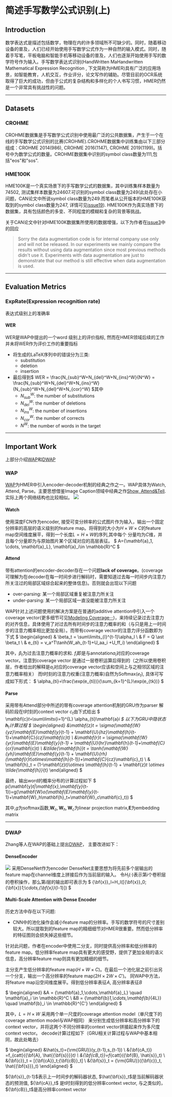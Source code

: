 # 简述手写数学公式识别(上)

## Introduction
数学表达式是描述包括数学，物理在内的许多领域所不可缺少的。同时，随着移动设备的普及，人们已经开始使用手写数学公式作为一种自然的输入模式。同时，随着手写笔，平板电脑和智能手机等移动设备的普及，人们也逐渐开始使用手写的数学符号作为输入。手写数学表达式识别(HandWritten MaHandwritten Mathematical Expression Recognition
, 下文简称为HMER)具有广泛的应用场景，如智能教育，人机交互，作业评分，论文写作的辅助。尽管目前的OCR系统取得了巨大的成功，但由于公式的复杂结构和多样化的个人书写习惯，HMER仍然是一个非常具有挑战性的问题。

---
## Datasets

### CROHME
CROHME数据集是手写数学公式识别中使用最广泛的公共数据集，产生于一个在线的手写数学公式识别的比赛(CROHME).CROHME数据集中训练集由以下三部分组成：CROHME 2014(986), CROHME 2016(1147), CROHME 2019(1199)。括号中为数学公式的数量。CROHME数据集中识别的symbol class数量为111,包括"eos"和"sos".

### HME100K 
HME100K是一个真实场景下的手写数学公式的数据集，其中训练集样本数量为74502, 测试集样本数量为24607.可识别的symbol class数量为249(此处存在小问题，CAN论文中所说symbol class数量为249.而笔者从公开版本的HME100K获取到的symbol class数量为247, 详情可见[issue19](https://github.com/LBH1024/CAN/issues/19)). 
HME100K作为真实场景下的数据集，具有包括颜色的多变、不同程度的模糊和复杂的背景等挑战。

关于CAN论文中针对HME100K数据集所使用的数据增强，以下为作者在[issue3](https://github.com/LBH1024/CAN/issues/3)中的回应
> Sorry the data augmentation code is for internal company use only and will not be released. In our experiments we mainly compare the results without using data augmentation since most previous methods didn't use it. Experiments with data augmentation are just to demonstrate that our method is still effective when data augmentation is used.

---
## Evaluation Metrics

### ExpRate(Expression recognition rate) 
表达式级别上的准确率

#### WER
WER是WAP中提出的一个word 级别上的评价指标, 然而在HMER领域后续的工作并未将WER作为评价工作的重要指标
* 将生成的LaTeX序列中的错误分为三类:   
    - substitution
    - deletion
    - insertion
* 最后得到$
WER = \frac{N_{sub}^W+N_{del}^W+N_{ins}^W}{N^W} = \frac{N_{sub}^W+N_{del}^W+N_{ins}^W}{N_{sub}^W+N_{del}^W+N_{cor}^W}
$其中
  - $N_{sub}^W$: the number of substitutions 
  - $N_{del}^W$: the number of deletions 
  - $N_{ins}^W$: the number of insertions 
  - $N_{cor}^W$: the number of corrects 
  - $N^W$: the number of words in the target


---
## Important Work
上部分介绍[WAP](http://home.ustc.edu.cn/~xysszjs/paper/PR2017.pdf)和[DWAP](https://arxiv.org/pdf/1801.03530.pdf)


### WAP
[WAP](http://home.ustc.edu.cn/~xysszjs/paper/PR2017.pdf)为HMER中引入encoder-decoder机制的经典之作之一。WAP具体为Watch, Attend, Parse。主要思想借鉴Image Caption领域中经典之作[Show, Attend&Tell](https://arxiv.org/pdf/1502.03044.pdf). 实际上两个网络结构也比较相似。
![](image/2022-11-18-00-24-46.png)
#### Watch
使用深度FCN作为encoder, 接受可变分辨率的公式图片作为输入，输出一个固定分辨率的高层的语义级别的feature map。将得到的大小为$H\times W\times C$的feature map空间维度展平，得到一个长度$L=H\times W$的序列,其中每个
分量均为$C$维，并且每个分量即为与原始图片某个区域对应的高层表征。
$
A=\{\mathbf{a}_1, \cdots, \mathbf{a}_L\}, \mathbf{a}_i\in \mathbb{R}^C
$

#### Attend
带有attention的encoder-decoder存在一个问题**lack of coverage**。(coverage可理解为在decoder在每一时间步进行解码时，需要知道过去每一时间步内注意力所关注过的局部区域综合起来的整体信息)。否则就会出现以下问题
* over-parsing: 某一个局部区域重复被注意力所关注
* under-parsing: 某一个局部区域一直没能被注意力所关注

WAP针对上述问题使用的解决方案是在普通的additive attention中引入一个coverage vector(更多细节可见[Modeling Coverage···](https://arxiv.org/pdf/1601.04811.pdf))，来持续记录过去注意力的对齐信息，具体使用了对过去所有时间步的注意力概率的和（与只是用上一时间步的注意力概率相比更加全局）。而带有coverage vector的注意力评分函数即为下式
$
\begin{aligned}
& \beta_t = \sum\limits_{l}^{t-1}\alpha_l \\ & F = Q \ast \beta_t \\ 
& e_{ti} = v_a^T\tanh(W_ah_{t-1}+U_aa_i +U_ff_i)
\end{aligned} 
$

其中，$\beta_t$为过去注意力概率的求和. 
$f_i$即是与annotation$a_i$对应的coverage vector。注意到coverage vector 是通过一层卷积运算后得到的（之所以使用卷积层，作者给出的解释是$a_i$对应的coverage vector应该和空间上与之相邻区域的注意力概率相关）
而t时刻的注意力权重(注意力概率)自然为$\text{Softmax}(e_{t})$, 具体可写成如下形式：
$
\alpha_{ti}=\frac{\exp(e_{ti})}{\sum_{k=1}^{L}\exp(e_{tk})}
$ 

#### Parse
采用带有Attend部分中所述的带有coverage attention机制的GRU作为parser
解码阶段在t时刻的context vector $c_t$由下式给出 
$
\mathbf{c}_t=\sum\limits_{i=1}^{L} \alpha_{ti}\mathbf{a}_i
$
以下为GRU中隐状态$\mathbf{h}_t$计算过程
$
\begin{aligned}
&\mathbf{z}_t = \sigma(\mathbf{W}_{yz}\mathbf{E}\mathbf{y}_{t-1} + \mathbf{U}_{hz}\mathbf{h}_{t-1}+\mathbf{C}_{cz}\mathbf{c}_t) \\ 
&\mathbf{r}_t = \sigma(\mathbf{W}_{yr}\mathbf{E}\mathbf{y}_{t-1} + \mathbf{U}_{hr}\mathbf{h}_{t-1}+\mathbf{C}_{cr}\mathbf{c}_t)
\\ 
&\tilde{\mathbf{h}}_t = \tanh(\mathbf{W}_{yh}\mathbf{E}\mathbf{y}_{t-1} + \mathbf{U}_{rh}(\mathbf{r}_t\otimes\mathbf{h}_{t-1})+\mathbf{C}_{cz}\mathbf{c}_t) \\
& \mathbf{h}_t = (1-\mathbf{z}_t)\otimes \mathbf{h}_{t-1} + \mathbf{z}_t \otimes \tilde{\mathbf{h}}_{t}
\end{aligned} 
$

最终，输出word的概率分布的计算过程如下
$
p(\mathbf{y}_t|\mathbf{x},\mathbf{y}_{t-1})=g(\mathbf{W}_o(\mathbf{E}\mathbf{y}_{t-1}+\mathbf{W}_h\mathbf{h}_t+\mathbf{W}_c\mathbf{c}_t))
$

其中,$g$为softmax函数,$\mathbf{W}_o, \mathbf{W}_h, \mathbf{W}_c$为linear projection matrix,$\mathbf{E}$为embedding matrix

---
### DWAP

Zhang等人在WAP的基础上提出[DWAP](https://arxiv.org/pdf/1801.03530.pdf)， 主要改进如下：

#### DenseEncoder 
![](image/2022-11-18-00-24-08.png)
采用DenseNet作为encoder 
DenseNet主要思想为将先前多个层输出的feature map在channel维度上拼接后作为当前层的输入。
令$H_l(\cdot)$表示第$i$个卷积层的卷积操作，那么第$i$层的输出即可表示为
$
{\bf{x}}_l=H_l([{\bf{x}}_0;{\bf{x}}_1;\cdots,{\bf{x}}_{l-1}])
$


#### Multi-Scale Attention with Dense Encoder
历史方法中存在以下问题:
* CNN中的池化操作会减小feature map的分辨率。手写的数学符号的尺寸差别较大。所以提取到的feature map的精细细节对HMER很重要。然而低分辨率的特征图则会损失掉这些细节。

针对此问题，作者在encoder中使用二分支，同时提供高分辨率和低分辨率的feature map。低分辨率feature map具有更大的感受野，提供了更加全局的语义信息，高分辨率feature map则具有更加精细的细节。

主分支产生低分辨率的feature map($H\times W\times C$)。在最后一个池化层之前引出另一个分支，输出一个高分辨率的feature map($2H\times 2W\times C'$)。
同WAP中方法，将feature map沿空间维度展平。得到低分辨率表征$A$, 高分辨率表征$B$

$
\begin{aligned}
&A = \{\mathbf{a}_1,\cdots,\mathbf{a}_L\} \quad \mathbf{a}_i \in \mathbb{R}^C \\
&B = \{\mathbf{b}_1,\cdots,\mathbf{b}_{4L}\} \quad \mathbf{b}_i \in \mathbb{R}^{C'}
\end{aligned}
$

其中，$L=H\times W$
采用两个单一尺度的coverage attention model（单尺度下的coverage attention model与WAP相同） 来分别生成低分辨率和高分辨率下的context vector，并将这两个不同分辨率的context vector拼接起来作为多尺度context vector。
decode计算过程如下（GRU相关计算过程与WAP中基本相同，故此处略去）

$
\begin{aligned}
&\hat{s_t}={\rm{GRU}}(y_{t-1},s_{t-1}) \\ &{\bf{cA_t}} =f_{catt}({\bf{A}, \hat{{\bf{s}}}}_t) \\ &{\bf{cB_t}}=f_{catt}({\bf{B}, \hat{s}}_t) \\ &{\bf{c}}_t = [{\bf{cA}}_t;{\bf{cB}}_t] \\ &{\bf{s}}_t = {\rm{GRU}}({\bf{c}}_t, \hat{{\bf{s}}}_t)
\end{aligned}
$

${\bf{s}}_{t-1}$表示上一时间步的解码器状态, $\hat{\bf{s}}_t$是当前解码器状态的预测值, ${\bf{cA}}_t$ 是t时刻得到的低分辨率context vector, 与之类似的，${\bf{cB}}_t$是高分辨率context vector
